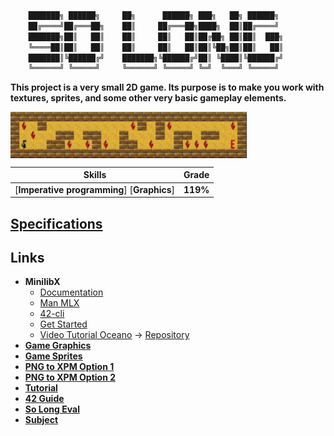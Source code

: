 ```bash
	███████╗ ██████╗     ██╗      ██████╗ ███╗   ██╗ ██████╗
	██╔════╝██╔═══██╗    ██║     ██╔═══██╗████╗  ██║██╔════╝
	███████╗██║   ██║    ██║     ██║   ██║██╔██╗ ██║██║  ███╗
	╚════██║██║   ██║    ██║     ██║   ██║██║╚██╗██║██║   ██║
	███████║╚██████╔╝    ███████╗╚██████╔╝██║ ╚████║╚██████╔╝
	╚══════╝ ╚═════╝     ╚══════╝ ╚═════╝ ╚═╝  ╚═══╝ ╚═════╝
```

**This project is a very small 2D game. Its purpose is to make you work with\
textures, sprites, and some other very basic gameplay elements.**

[<img align="center" src="././dcs/game.gif" width="75%"/>](./dcs/game.gif)

 Skills | Grade |
:------:|:-----:|
[**Imperative programming**] [**Graphics**] | **119%**

<!-- [![faaraujo's 42 stats](https://badge42.vercel.app/api/v2/clgrr2va0002108jo3cc5foww/stats?cursusId=21&coalitionId=112)](https://github.com/JaeSeoKim/badge42) -->

## [Specifications](https://github.com/faleite/so_long/blob/main/dcs/README.md)

## **Links**
- **MinilibX**
  - [Documentation](https://harm-smits.github.io/42docs/libs/minilibx)
  - [Man MLX](https://qst0.github.io/ft_libgfx/man_mlx.html)
  - [42-cli](https://github.com/herbievine/42-cli)
  - [Get Started](https://aurelienbrabant.fr/blog/getting-started-with-the-minilibx)
  - [Video Tutorial Oceano](https://youtu.be/bYS93r6U0zg) -> [Repository](https://github.com/suspectedoceano/mlx)
- [**Game Graphics**](https://itch.io/game-assets/tag-16x16)
- [**Game Sprites**](https://opengameart.org/content/2d-platformer-art-assets-from-henry-software)
- [**PNG to XPM Option 1**](https://convertio.co/png-xpm/)
- [**PNG to XPM Option 2**](https://anyconv.com/png-to-xpm-converter/)
- [**Tutorial**](https://reactive.so/post/42-a-comprehensive-guide-to-so_long)
- [**42 Guide**](https://42-cursus.gitbook.io/guide/)
- [**So Long Eval**](https://github.com/rphlr/42-Evals/tree/main/Rank02/so_long)
- [**Subject**](https://cdn.intra.42.fr/pdf/pdf/89621/en.subject.pdf)
